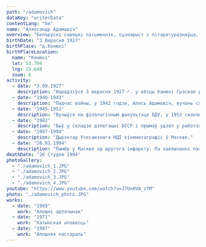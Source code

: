 ```yaml
---
path: "/adamovich"
dataKey: "writerData"
contentLang: "be"
name: "Аляксандр Адамавіч"
overview: "Беларускі савецкі пісьменнік, сцэнарыст і літаратуразнаўца, крытык. Доктар філалагічных навук, прафесар, член-карэспандэнт АН БССР."
birthDate: "3 Верасня 1927"
birthPlace: "д.Конюхі"
birthPlaceLocation:
  name: "Конюхі"
  lat: 53.704
  lng: 23.648
  zoom: 6
activity:
  - date: "3.09.1927"
    description: "Нарадзіўся 3 верасня 1927 г. у вёсцы Канюхі Грэская раёна ў сям'і лекараў."
  - date: "1940-1943"
    description: "Падчас вайны, у 1942 годзе, Алесь Адамовіч, вучань сярэдняй школы, - сувязны, 1943 г. - баец партызанскага атрада імя Кірава 37-й брыгады імя Пархоменка Мінскага злучэння."
  - date: "1945-1953"
    description: "Вучыўся на філалагічным факультэце БДУ, у 1953 скончыў аспірантуру пры універсітэце і працаваў там жа на кафедры беларускай літаратуры."
  - date: "1982"
    description: "Быў у складзе дэлегацыі БССР і прымаў удзел у работах XXXVII сесіі Генеральнай Асамблеі ААН."
  - date: "1987-1994"
    description: "Дырэктар Усесаюзнага НДІ кінематаграфіі ў Маскве."
  - date: "26.01.1994"
    description: "Памёр у Маскве ад другога інфаркту. Па завяшчанні пахаваны ў гарадскім пасёлку Глуша Бабруйскага раёна Магілёўскай вобласці побач з бацькамі."
deathDate: "26 Студня 1994"
photoGallery:
  - "./adamovich_1.JPG"
  - "./adamovich_2.JPG"
  - "./adamovich_3.JPG"
  - "./adamovich_4.JPG"
youtube: "https://www.youtube.com/watch?v=J7UxHVA_z7M"
photo: "./adamovich_photo.JPG"
works:
  - date: "1969"
    work: "Апошні адпачынак"
  - date: "1971"
    work: "Хатынская аповесць"
  - date: "1987"
    work: "Апошняя пастараль"
---
```

